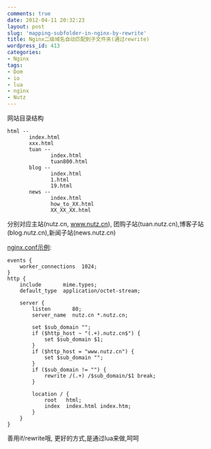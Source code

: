 ```yaml
---
comments: true
date: 2012-04-11 20:32:23
layout: post
slug: 'mapping-subfolder-in-nginx-by-rewrite'
title: Nginx二级域名自动匹配到子文件夹(通过rewrite)
wordpress_id: 413
categories:
- Nginx
tags:
- Dom
- io
- lua
- nginx
- Nutz
---
```


网站目录结构

    
    
    html --
           index.html
           xxx.html
           tuan --
                  index.html
                  tuan800.html
           blog --
                  index.html
                  1.html
                  19.html
           news --
                  index.html
                  how_to_XX.html
                  XX_XX_XX.html
    


分别对应主站(nutz.cn, www.nutz.cn), 团购子站(tuan.nutz.cn),博客子站(blog.nutz.cn),新闻子站(news.nutz.cn)

[nginx.conf示例](https://gist.github.com/2359053):

    
    
    events {
        worker_connections  1024;
    }
    http {
        include       mime.types;
        default_type  application/octet-stream;
        
        server {
            listen       80;
            server_name  nutz.cn *.nutz.cn;
            
            set $sub_domain "";
            if ($http_host ~ "(.+).nutz.cn$") {
                set $sub_domain $1;
            }
            if ($http_host = "www.nutz.cn") {
                set $sub_domain "";
            }
            if ($sub_domain != "") {
                rewrite /(.+) /$sub_domain/$1 break;
            }
            
            location / {
                root   html;
                index  index.html index.htm;
            }
        }
    }
    



善用if/rewrite哦, 更好的方式,是通过lua来做,呵呵
